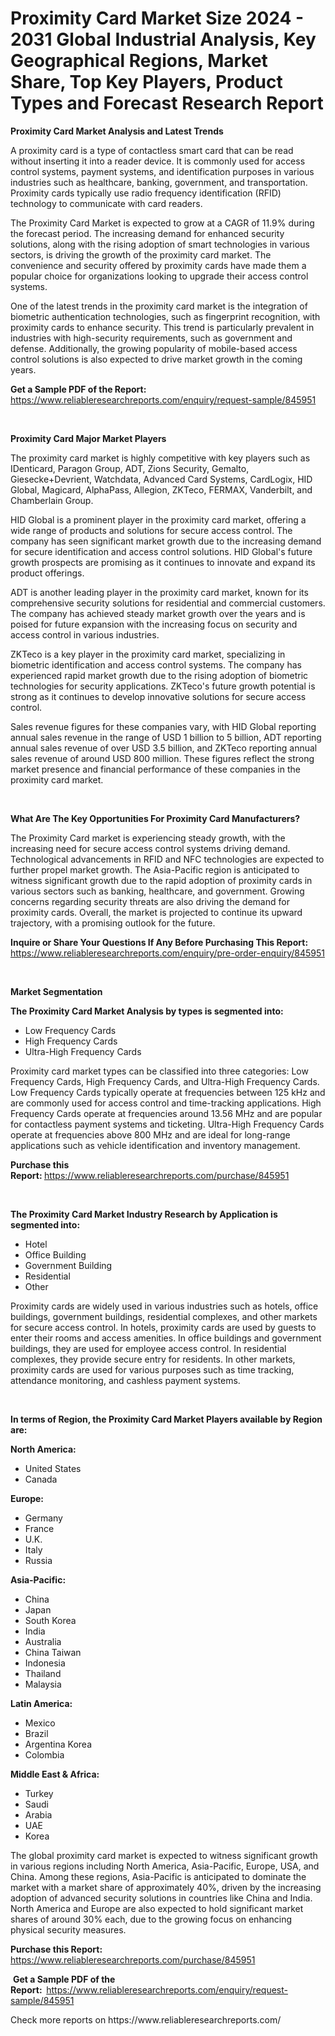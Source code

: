 <p><h1>Proximity Card Market Size 2024 - 2031 Global Industrial Analysis, Key Geographical Regions, Market Share, Top Key Players, Product Types and Forecast Research Report</h1></p><p><strong>Proximity Card Market Analysis and Latest Trends</strong></p>
<p><p>A proximity card is a type of contactless smart card that can be read without inserting it into a reader device. It is commonly used for access control systems, payment systems, and identification purposes in various industries such as healthcare, banking, government, and transportation. Proximity cards typically use radio frequency identification (RFID) technology to communicate with card readers.</p><p>The Proximity Card Market is expected to grow at a CAGR of 11.9% during the forecast period. The increasing demand for enhanced security solutions, along with the rising adoption of smart technologies in various sectors, is driving the growth of the proximity card market. The convenience and security offered by proximity cards have made them a popular choice for organizations looking to upgrade their access control systems.</p><p>One of the latest trends in the proximity card market is the integration of biometric authentication technologies, such as fingerprint recognition, with proximity cards to enhance security. This trend is particularly prevalent in industries with high-security requirements, such as government and defense. Additionally, the growing popularity of mobile-based access control solutions is also expected to drive market growth in the coming years.</p></p>
<p><strong>Get a Sample PDF of the Report:&nbsp;</strong> <a href="https://www.reliableresearchreports.com/enquiry/request-sample/845951">https://www.reliableresearchreports.com/enquiry/request-sample/845951</a></p>
<p>&nbsp;</p>
<p><strong>Proximity Card Major Market Players</strong></p>
<p><p>The proximity card market is highly competitive with key players such as IDenticard, Paragon Group, ADT, Zions Security, Gemalto, Giesecke+Devrient, Watchdata, Advanced Card Systems, CardLogix, HID Global, Magicard, AlphaPass, Allegion, ZKTeco, FERMAX, Vanderbilt, and Chamberlain Group. </p><p>HID Global is a prominent player in the proximity card market, offering a wide range of products and solutions for secure access control. The company has seen significant market growth due to the increasing demand for secure identification and access control solutions. HID Global's future growth prospects are promising as it continues to innovate and expand its product offerings.</p><p>ADT is another leading player in the proximity card market, known for its comprehensive security solutions for residential and commercial customers. The company has achieved steady market growth over the years and is poised for future expansion with the increasing focus on security and access control in various industries.</p><p>ZKTeco is a key player in the proximity card market, specializing in biometric identification and access control systems. The company has experienced rapid market growth due to the rising adoption of biometric technologies for security applications. ZKTeco's future growth potential is strong as it continues to develop innovative solutions for secure access control.</p><p>Sales revenue figures for these companies vary, with HID Global reporting annual sales revenue in the range of USD 1 billion to 5 billion, ADT reporting annual sales revenue of over USD 3.5 billion, and ZKTeco reporting annual sales revenue of around USD 800 million. These figures reflect the strong market presence and financial performance of these companies in the proximity card market.</p></p>
<p>&nbsp;</p>
<p><strong>What Are The Key Opportunities For Proximity Card Manufacturers?</strong></p>
<p><p>The Proximity Card market is experiencing steady growth, with the increasing need for secure access control systems driving demand. Technological advancements in RFID and NFC technologies are expected to further propel market growth. The Asia-Pacific region is anticipated to witness significant growth due to the rapid adoption of proximity cards in various sectors such as banking, healthcare, and government. Growing concerns regarding security threats are also driving the demand for proximity cards. Overall, the market is projected to continue its upward trajectory, with a promising outlook for the future.</p></p>
<p><strong>Inquire or Share Your Questions If Any Before Purchasing This Report:</strong> <a href="https://www.reliableresearchreports.com/enquiry/pre-order-enquiry/845951">https://www.reliableresearchreports.com/enquiry/pre-order-enquiry/845951</a></p>
<p>&nbsp;</p>
<p><strong>Market Segmentation</strong></p>
<p><strong>The Proximity Card Market Analysis by types is segmented into:</strong></p>
<p><ul><li>Low Frequency Cards</li><li>High Frequency Cards</li><li>Ultra-High Frequency Cards</li></ul></p>
<p><p>Proximity card market types can be classified into three categories: Low Frequency Cards, High Frequency Cards, and Ultra-High Frequency Cards. Low Frequency Cards typically operate at frequencies between 125 kHz and are commonly used for access control and time-tracking applications. High Frequency Cards operate at frequencies around 13.56 MHz and are popular for contactless payment systems and ticketing. Ultra-High Frequency Cards operate at frequencies above 800 MHz and are ideal for long-range applications such as vehicle identification and inventory management.</p></p>
<p><strong>Purchase this Report:&nbsp;</strong><a href="https://www.reliableresearchreports.com/purchase/845951">https://www.reliableresearchreports.com/purchase/845951</a></p>
<p>&nbsp;</p>
<p><strong>The Proximity Card Market Industry Research by Application is segmented into:</strong></p>
<p><ul><li>Hotel</li><li>Office Building</li><li>Government Building</li><li>Residential</li><li>Other</li></ul></p>
<p><p>Proximity cards are widely used in various industries such as hotels, office buildings, government buildings, residential complexes, and other markets for secure access control. In hotels, proximity cards are used by guests to enter their rooms and access amenities. In office buildings and government buildings, they are used for employee access control. In residential complexes, they provide secure entry for residents. In other markets, proximity cards are used for various purposes such as time tracking, attendance monitoring, and cashless payment systems.</p></p>
<p>&nbsp;</p>
<p><strong>In terms of Region, the Proximity Card Market Players available by Region are:</strong></p>
<p>
    <p> <strong> North America: </strong>
        <ul>
            <li>United States</li>
            <li>Canada</li>
        </ul>
        </p> 
    <p> <strong> Europe: </strong>
        <ul>
            <li>Germany</li>
            <li>France</li>
            <li>U.K.</li>
            <li>Italy</li>
            <li>Russia</li>
        </ul>
        </p> 
    <p> <strong> Asia-Pacific: </strong>
        <ul>
            <li>China</li>
            <li>Japan</li>
            <li>South Korea</li>
            <li>India</li>
            <li>Australia</li>
            <li>China Taiwan</li>
            <li>Indonesia</li>
            <li>Thailand</li>
            <li>Malaysia</li>
        </ul>
        </p> 
    <p> <strong> Latin America: </strong>
        <ul>
            <li>Mexico</li>
            <li>Brazil</li>
            <li>Argentina Korea</li>
            <li>Colombia</li>
        </ul>
        </p> 
    <p> <strong> Middle East & Africa: </strong>
        <ul>
            <li>Turkey</li>
            <li>Saudi</li>
            <li>Arabia</li>
            <li>UAE</li>
            <li>Korea</li>
        </ul>
    </p>
    </p>
<p><p>The global proximity card market is expected to witness significant growth in various regions including North America, Asia-Pacific, Europe, USA, and China. Among these regions, Asia-Pacific is anticipated to dominate the market with a market share of approximately 40%, driven by the increasing adoption of advanced security solutions in countries like China and India. North America and Europe are also expected to hold significant market shares of around 30% each, due to the growing focus on enhancing physical security measures.</p></p>
<p><strong>Purchase this Report: </strong><a href="https://www.reliableresearchreports.com/purchase/845951">https://www.reliableresearchreports.com/purchase/845951</a></p>
<p>&nbsp;<strong>Get a Sample PDF of the Report:&nbsp;&nbsp;</strong><a href="https://www.reliableresearchreports.com/enquiry/request-sample/845951">https://www.reliableresearchreports.com/enquiry/request-sample/845951</a></p>
<p><strong></strong></p>
<p>Check more reports on https://www.reliableresearchreports.com/</p>